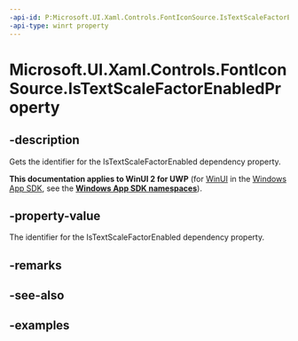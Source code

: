 ```yaml
---
-api-id: P:Microsoft.UI.Xaml.Controls.FontIconSource.IsTextScaleFactorEnabledProperty
-api-type: winrt property
---
```

<!-- Property syntax.
public DependencyProperty IsTextScaleFactorEnabledProperty { get; }
-->

# Microsoft.UI.Xaml.Controls.FontIconSource.IsTextScaleFactorEnabledProperty


## -description

Gets the identifier for the IsTextScaleFactorEnabled dependency property.


**This documentation applies to WinUI 2 for UWP** (for [WinUI](/windows/apps/winui/winui3/) in the [Windows App SDK](/windows/apps/windows-app-sdk/), see the **[Windows App SDK namespaces](/windows/windows-app-sdk/api/winrt/)**).

## -property-value

The identifier for the IsTextScaleFactorEnabled dependency property.


## -remarks


## -see-also


## -examples


